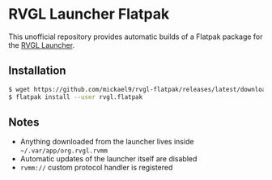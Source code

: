 # RVGL Launcher Flatpak

This unofficial repository provides automatic builds of a Flatpak package for the [RVGL Launcher](https://re-volt.gitlab.io/rvgl-launcher/).

## Installation

```bash
$ wget https://github.com/mickael9/rvgl-flatpak/releases/latest/download/rvgl.flatpak
$ flatpak install --user rvgl.flatpak
```

## Notes

- Anything downloaded from the launcher lives inside `~/.var/app/org.rvgl.rvmm`
- Automatic updates of the launcher itself are disabled
- `rvmm://` custom protocol handler is registered
